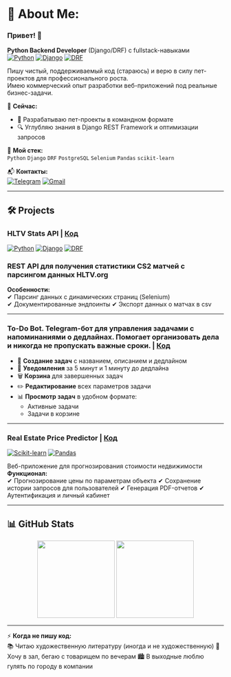 # 💫 About Me:
### Привет! 👋  
**Python Backend Developer** (Django/DRF) с fullstack-навыками  
[![Python](https://img.shields.io/badge/Python-3776AB?style=flat&logo=python&logoColor=white)](https://www.python.org/)
[![Django](https://img.shields.io/badge/Django-092E20?style=flat&logo=django&logoColor=white)](https://www.djangoproject.com/)
[![DRF](https://img.shields.io/badge/DRF-ff1709?style=flat&logo=django&logoColor=white)](https://www.django-rest-framework.org/)

Пишу чистый, поддерживаемый код (стараюсь) и верю в силу пет-проектов для профессионального роста.  
Имею коммерческий опыт разработки веб-приложений под реальные бизнес-задачи.

🔭 **Сейчас:**  
- 🚀 Разрабатываю пет-проекты в командном формате  
- 🔍 Углубляю знания в Django REST Framework и оптимизации запросов  

🌱 **Мой стек:**  
`Python` `Django` `DRF` `PostgreSQL` `Selenium` `Pandas` `scikit-learn`  

📬 **Контакты:**  
[![Telegram](https://img.shields.io/badge/Telegram-2CA5E0?style=flat&logo=telegram&logoColor=white)](https://t.me/gmrco1)
[![Gmail](https://img.shields.io/badge/Gmail-D14836?style=flat&logo=gmail&logoColor=white)](mailto:idudko222@gmail.com)

---

## 🛠️ Projects

### **HLTV Stats API** | [Код](https://github.com/idudko222/htlv)
[![Python](https://img.shields.io/badge/Python-3.10+-yellow?style=flat)](https://python.org)
[![Django](https://img.shields.io/badge/Django-4.0-brightgreen?style=flat)](https://djangoproject.com)
[![DRF](https://img.shields.io/badge/DRF-3.14-red?style=flat)](https://www.django-rest-framework.org)

### REST API для получения статистики CS2 матчей с парсингом данных HLTV.org 
**Особенности:**  
✔ Парсинг данных с динамических страниц (Selenium)  
✔ Документированные эндпоинты
✔ Экспорт данных о матчах в csv 

---

### To-Do Bot. Telegram-бот для управления задачами с напоминаниями о дедлайнах. Помогает организовать дела и никогда не пропускать важные сроки. | [Код](https://github.com/idudko222/TG.botv1/tree/master)
- 📝 **Создание задач** с названием, описанием и дедлайном
- 🔔 **Уведомления** за 5 минут и 1 минуту до дедлайна
- 🗑️ **Корзина** для завершенных задач
- ✏️ **Редактирование** всех параметров задачи
- 📊 **Просмотр задач** в удобном формате:
  - Активные задачи
  - Задачи в корзине
---

### Real Estate Price Predictor  | [Код](https://github.com/idudko222/ForecastingCompl)
[![Scikit-learn](https://img.shields.io/badge/scikit--learn-F7931E?style=flat&logo=scikit-learn&logoColor=white)](https://scikit-learn.org)
[![Pandas](https://img.shields.io/badge/Pandas-150458?style=flat&logo=pandas&logoColor=white)](https://pandas.pydata.org)

Веб-приложение для прогнозирования стоимости недвижимости  
**Функционал:**  
✔ Прогнозирование цены по параметрам объекта
✔ Сохранение истории запросов для пользователей
✔  Генерация PDF-отчетов
✔  Аутентификация и личный кабинет

---

## 📊 GitHub Stats  
<div align="center">
  <img height="180em" src="https://github-readme-stats.vercel.app/api?username=idudko222&show_icons=true&theme=radical" />
  <img height="180em" src="https://github-readme-stats.vercel.app/api/top-langs/?username=idudko222&layout=compact&theme=radical" />
</div>

---

⚡ **Когда не пишу код:**  
📚 Читаю художественную литературу (иногда и не художественную)
🏈 Хочу в зал, бегаю с товарищем по вечерам
🏙️ В выходные люблю гулять по городу в компании

